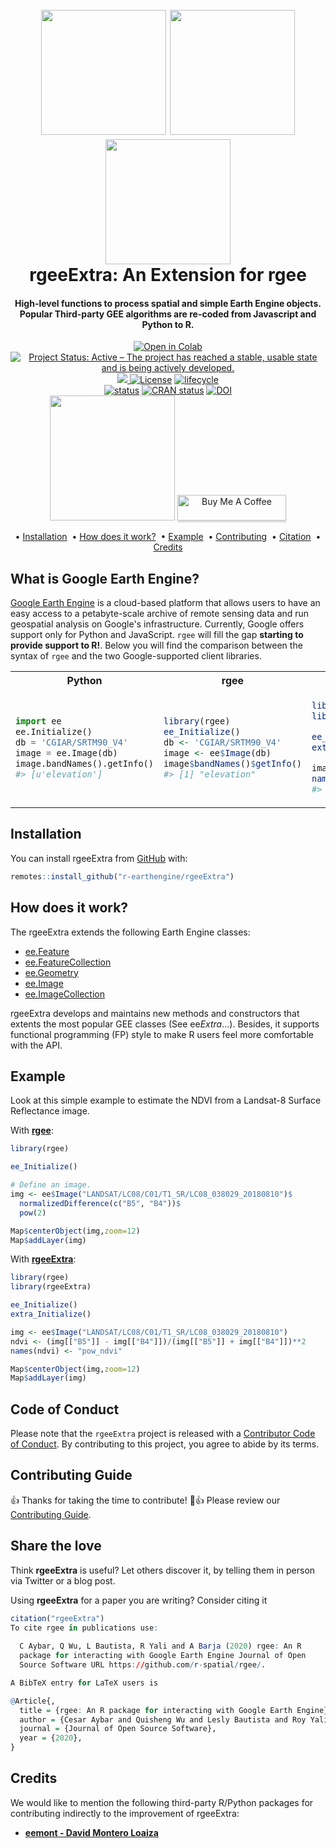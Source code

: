 <h1 align="center">
  <br>
  <a href="https://r-spatial.github.io/rgee/"><img src="https://user-images.githubusercontent.com/16768318/118376965-5f7dca80-b5cb-11eb-9a82-47876680a3e6.png" alt="" width="200"></a>
  <a href="https://r-earthengine.com/rgeeExtra/"><img src="https://user-images.githubusercontent.com/16768318/118376968-63a9e800-b5cb-11eb-83e7-3f36299e17cb.png" alt="" width="200"></a>
  <a href="https://r-earthengine.com/rgeebook/"><img src="https://user-images.githubusercontent.com/16768318/118376966-60aef780-b5cb-11eb-8df2-ca70dcfe04c5.png" alt="" width="200"></a> 
  <br>
  rgeeExtra: An Extension for rgee
  <br>
</h1>

<h4 align="center">High-level functions to process spatial and simple Earth Engine objects. Popular Third-party GEE algorithms are re-coded from Javascript and Python to R.</h4>


<p align="center">
<a href="https://colab.research.google.com/github/r-spatial/rgee/blob/examples/rgee_colab.ipynb"><img src="https://colab.research.google.com/assets/colab-badge.svg" alt="Open in Colab" title="Open and Execute in Google Colaboratory"></a>
<a href="https://www.repostatus.org/#active"><img src="https://www.repostatus.org/badges/latest/active.svg" alt="Project Status: Active – The project has reached a stable, usable
state and is being actively
developed."></a>
<a href="https://codecov.io/gh/csaybar/rgeeExtra">
  <img src="https://codecov.io/gh/csaybar/rgeeExtra/branch/master/graph/badge.svg"/>
</a>
<a href="https://opensource.org/licenses/Apache-2.0"><img src="https://img.shields.io/badge/License-Apache%202.0-blue.svg" alt="License"></a>
<a href="https://www.tidyverse.org/lifecycle/#maturing"><img src="https://img.shields.io/badge/lifecycle-maturing-blue.svg" alt="lifecycle"></a>
<br>
<a href="https://joss.theoj.org/papers/aea42ddddd79df480a858bc1e51857fc"><img src="https://joss.theoj.org/papers/aea42ddddd79df480a858bc1e51857fc/status.svg" alt="status"></a>
<a href="https://cran.r-project.org/package=rgeeExtra"><img src="https://www.r-pkg.org/badges/version/rgeeExtra" alt="CRAN
status"></a>
<a href="https://doi.org/10.5281/zenodo.3945409"><img src="https://zenodo.org/badge/DOI/10.5281/zenodo.3945409.svg" alt="DOI"></a>
<br>
<a href="https://github.com/r-earthengine/rgeeExtra/actions/workflows/R-CMD-check.yaml"><img src="https://github.com/r-earthengine/rgeeExtra/actions/workflows/R-CMD-check.yaml/badge.svg" alt="" width="200"></a>
<a href="https://www.buymeacoffee.com/csay" target="_blank"><img src="https://www.buymeacoffee.com/assets/img/custom_images/orange_img.png" alt="Buy Me A Coffee" style="height: 41px !important;width: 174px !important;box-shadow: 0px 3px 2px 0px rgba(190, 190, 190, 0.5) !important;-webkit-box-shadow: 0px 3px 2px 0px rgba(190, 190, 190, 0.5) !important;" ></a>
</p>



<p align="center">  
  • 
  <a href="#installation">Installation</a> &nbsp;•    
  <a href="#how-does-it-work">How does it work?</a> &nbsp;•
  <a href="#example">Example</a> &nbsp;•
  <a href="#contributing-guide">Contributing</a> &nbsp;•
  <a href="#share-the-love">Citation</a> &nbsp;•
  <a href="#credits">Credits</a>  
</p>

## What is Google Earth Engine?

[Google Earth Engine](https://earthengine.google.com/) is a cloud-based platform that allows users to have an easy access to a petabyte-scale archive of remote sensing data and run geospatial analysis on Google's infrastructure. Currently, Google offers support only for Python and JavaScript. `rgee` will fill the gap **starting to provide support to R!**. Below you will find the comparison between the syntax of `rgee` and the two Google-supported client libraries.

<table>
<tr>
<th> Python </th>
<th> rgee </th>
<th> rgeeExtra </th>
</tr>
<tr>
<td>
  
``` python
import ee
ee.Initialize()
db = 'CGIAR/SRTM90_V4'
image = ee.Image(db)
image.bandNames().getInfo()
#> [u'elevation']
```

</td>
<td>

``` r
library(rgee)
ee_Initialize()
db <- 'CGIAR/SRTM90_V4'
image <- ee$Image(db)
image$bandNames()$getInfo()
#> [1] "elevation"
```

</td>
<td>

``` r
library(rgee)
library(rgeeExtra)

ee_Initialize()
extra_Initialize()

image <- ee$Image$Dataset$CGIAR_SRTM90_V4
names(image)
#> [1] "elevation"
```
</td>
</tr>
</table>
  
## Installation

You can install rgeeExtra from [GitHub](https://github.com/r-earthengine/rgeeExtra) with:

``` r
remotes::install_github("r-earthengine/rgeeExtra")
```

## How does it work?

The rgeeExtra extends the following Earth Engine classes:

- [ee.Feature](https://developers.google.com/earth-engine/guides/features)
- [ee.FeatureCollection](https://developers.google.com/earth-engine/guides/feature_collections)
- [ee.Geometry](https://developers.google.com/earth-engine/guides/geometries)
- [ee.Image](https://developers.google.com/earth-engine/guides/image_overview)
- [ee.ImageCollection](https://developers.google.com/earth-engine/guides/ic_creating)

rgeeExtra develops and maintains new methods and constructors that extents the most popular GEE classes (See ee$Extra$...). Besides, it supports functional programming (FP) style to make R users feel more comfortable with the API.


## Example

Look at this simple example to estimate the NDVI from a Landsat-8 Surface Reflectance image.

With [**rgee**](https://github.com/r-spatial/rgee):

``` r
library(rgee)

ee_Initialize()

# Define an image.
img <- ee$Image("LANDSAT/LC08/C01/T1_SR/LC08_038029_20180810")$
  normalizedDifference(c("B5", "B4"))$
  pow(2)

Map$centerObject(img,zoom=12)
Map$addLayer(img)
```

With [**rgeeExtra**](https://github.com/r-earthengine/rgeeExtra):

``` r
library(rgee)
library(rgeeExtra)

ee_Initialize()
extra_Initialize()

img <- ee$Image("LANDSAT/LC08/C01/T1_SR/LC08_038029_20180810")
ndvi <- (img[["B5"]] - img[["B4"]])/(img[["B5"]] + img[["B4"]])**2
names(ndvi) <- "pow_ndvi"

Map$centerObject(img,zoom=12)
Map$addLayer(img)
```

## Code of Conduct
  
Please note that the `rgeeExtra` project is released with a [Contributor Code of Conduct](CODE_OF_CONDUCT.md). By contributing to this project, you agree to abide by its terms.

## Contributing Guide

👍 Thanks for taking the time to contribute! 🎉👍 Please review our [Contributing Guide](CONTRIBUTING.md).

## Share the love

Think **rgeeExtra** is useful? Let others discover it, by telling them in person via Twitter or a blog post.

Using **rgeeExtra** for a paper you are writing? Consider citing it

``` r
citation("rgeeExtra")
To cite rgee in publications use:
  
  C Aybar, Q Wu, L Bautista, R Yali and A Barja (2020) rgee: An R
  package for interacting with Google Earth Engine Journal of Open
  Source Software URL https://github.com/r-spatial/rgee/.

A BibTeX entry for LaTeX users is

@Article{,
  title = {rgee: An R package for interacting with Google Earth Engine},
  author = {Cesar Aybar and Quisheng Wu and Lesly Bautista and Roy Yali and Antony Barja},
  journal = {Journal of Open Source Software},
  year = {2020},
}
```


## Credits

We would like to mention the following third-party R/Python packages for contributing indirectly to the improvement of rgeeExtra:
  
-   [**eemont - David Montero Loaiza**](https://github.com/davemlz/eemont)
